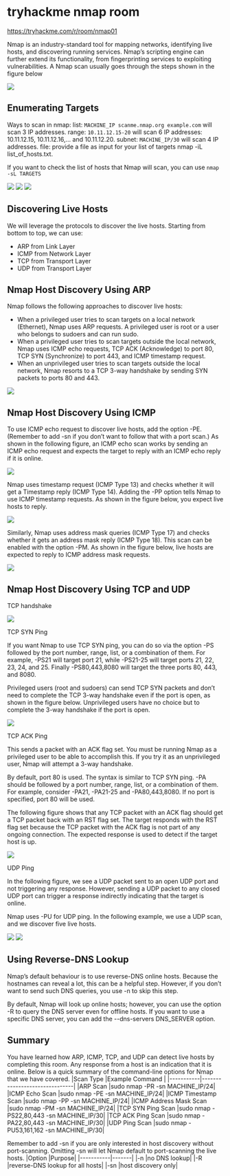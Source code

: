 # tryhackme nmap room
https://tryhackme.com/r/room/nmap01

 Nmap is an industry-standard tool for mapping networks, identifying live hosts, and discovering running services. Nmap’s scripting engine can further extend its functionality, from fingerprinting services to exploiting vulnerabilities. A Nmap scan usually goes through the steps shown in the figure below

 ![](./pics/1.png)

## Enumerating Targets

Ways to scan in nmap:
    list: ```MACHINE_IP scanme.nmap.org example.com``` will scan 3 IP addresses.
    range: ```10.11.12.15-20``` will scan 6 IP addresses: 10.11.12.15, 10.11.12.16,… and 10.11.12.20.
    subnet: ```MACHINE_IP/30``` will scan 4 IP addresses.
    file: provide a file as input for your list of targets nmap -iL list_of_hosts.txt.

If you want to check the list of hosts that Nmap will scan, you can use ```nmap -sL TARGETS```

![](./pics/2.png)
![](./pics/3.png)
![](./pics/4.png)

## Discovering Live Hosts

We will leverage the protocols to discover the live hosts. Starting from bottom to top, we can use:

* ARP from Link Layer
* ICMP from Network Layer
* TCP from Transport Layer
* UDP from Transport Layer

## Nmap Host Discovery Using ARP

Nmap follows the following approaches to discover live hosts:

* When a privileged user tries to scan targets on a local network (Ethernet), Nmap uses ARP requests. A privileged user is root or a user who belongs to sudoers and can run sudo.
* When a privileged user tries to scan targets outside the local network, Nmap uses ICMP echo requests, TCP ACK (Acknowledge) to port 80, TCP SYN (Synchronize) to port 443, and ICMP timestamp request.
* When an unprivileged user tries to scan targets outside the local network, Nmap resorts to a TCP 3-way handshake by sending SYN packets to ports 80 and 443.

![](./pics/5.png)

## Nmap Host Discovery Using ICMP

To use ICMP echo request to discover live hosts, add the option -PE. (Remember to add -sn if you don’t want to follow that with a port scan.) As shown in the following figure, an ICMP echo scan works by sending an ICMP echo request and expects the target to reply with an ICMP echo reply if it is online.

![](./pics/6.png)

Nmap uses timestamp request (ICMP Type 13) and checks whether it will get a Timestamp reply (ICMP Type 14). Adding the -PP option tells Nmap to use ICMP timestamp requests. As shown in the figure below, you expect live hosts to reply.

![](./pics/7.png)

Similarly, Nmap uses address mask queries (ICMP Type 17) and checks whether it gets an address mask reply (ICMP Type 18). This scan can be enabled with the option -PM. As shown in the figure below, live hosts are expected to reply to ICMP address mask requests.

![](./pics/8.png)

## Nmap Host Discovery Using TCP and UDP
TCP handshake

![](./pics/9.png)

TCP SYN Ping

If you want Nmap to use TCP SYN ping, you can do so via the option -PS followed by the port number, range, list, or a combination of them. For example, -PS21 will target port 21, while -PS21-25 will target ports 21, 22, 23, 24, and 25. Finally -PS80,443,8080 will target the three ports 80, 443, and 8080.

Privileged users (root and sudoers) can send TCP SYN packets and don’t need to complete the TCP 3-way handshake even if the port is open, as shown in the figure below. Unprivileged users have no choice but to complete the 3-way handshake if the port is open.

![](./pics/10.png)

TCP ACK Ping

This sends a packet with an ACK flag set. You must be running Nmap as a privileged user to be able to accomplish this. If you try it as an unprivileged user, Nmap will attempt a 3-way handshake.

By default, port 80 is used. The syntax is similar to TCP SYN ping. -PA should be followed by a port number, range, list, or a combination of them. For example, consider -PA21, -PA21-25 and -PA80,443,8080. If no port is specified, port 80 will be used.

The following figure shows that any TCP packet with an ACK flag should get a TCP packet back with an RST flag set. The target responds with the RST flag set because the TCP packet with the ACK flag is not part of any ongoing connection. The expected response is used to detect if the target host is up.

![](./pics/11.png)

UDP Ping

In the following figure, we see a UDP packet sent to an open UDP port and not triggering any response. However, sending a UDP packet to any closed UDP port can trigger a response indirectly indicating that the target is online. 

Nmap uses -PU for UDP ping. In the following example, we use a UDP scan, and we discover five live hosts.

![](./pics/12.png)
![](./pics/13.png)

## Using Reverse-DNS Lookup

Nmap’s default behaviour is to use reverse-DNS online hosts. Because the hostnames can reveal a lot, this can be a helpful step. However, if you don’t want to send such DNS queries, you use -n to skip this step.

By default, Nmap will look up online hosts; however, you can use the option -R to query the DNS server even for offline hosts. If you want to use a specific DNS server, you can add the --dns-servers DNS_SERVER option.

## Summary

You have learned how ARP, ICMP, TCP, and UDP can detect live hosts by completing this room. Any response from a host is an indication that it is online. Below is a quick summary of the command-line options for Nmap that we have covered.
|Scan Type 	|Example Command                |
|-----------|-------------------------------|
|ARP Scan 	|sudo nmap -PR -sn MACHINE_IP/24|
|ICMP Echo Scan 	|sudo nmap -PE -sn MACHINE_IP/24|
|ICMP Timestamp Scan 	|sudo nmap -PP -sn MACHINE_IP/24|
|ICMP Address Mask Scan 	|sudo nmap -PM -sn MACHINE_IP/24|
|TCP SYN Ping Scan 	|sudo nmap -PS22,80,443 -sn MACHINE_IP/30|
|TCP ACK Ping Scan 	|sudo nmap -PA22,80,443 -sn MACHINE_IP/30|
|UDP Ping Scan 	|sudo nmap -PU53,161,162 -sn MACHINE_IP/30|

Remember to add -sn if you are only interested in host discovery without port-scanning. Omitting -sn will let Nmap default to port-scanning the live hosts.
|Option 	|Purpose|
|-----------|-------|
|-n 	|no DNS lookup|
|-R 	|reverse-DNS lookup for all hosts|
|-sn 	|host discovery only|

